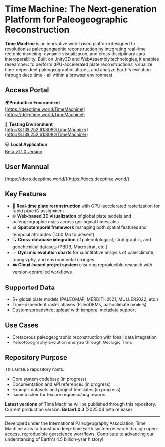 # Time Machine: The Next-generation Platform for Paleogeographic Reconstruction

​**​Time Machine​**​ is an innovative web-based platform designed to revolutionize paleogeographic reconstruction by integrating real-time tectonic modeling, dynamic visualization, and cross-disciplinary data interoperability. Built on Unity3D and WebAssembly technologies, it enables researchers to perform GPU-accelerated plate reconstructions, visualize time-dependent paleogeographic atlases, and analyze Earth's evolution through deep time - all within a browser environment.


## Access Portal
🌍**Production Environment**  
[https://deeptime.world/TimeMachine/](https://deeptime.world/TimeMachine/)

🧪 ​**​Testing Environment​**​  
[http://8.139.252.61:8080/TimeMachine/](http://8.139.252.61:8080/TimeMachine/)

💻 ​**​Local Application​**​  
[Beta v1.1.0 version](https://github.com/sc66cc/TimeMachine/releases/)

## User Mannual
[https://docs.deeptime.world/](https://docs.deeptime.world/)

## Key Features
- 🚀 ​**​Real-time plate reconstruction​**​ with GPU-accelerated rasterization for rapid plate ID assignment
- 🌐 ​**​Web-based 3D visualization​**​ of global plate models and paleogeographic maps across geological timescales
- 📊 ​**​Spatiotemporal framework​**​ managing both spatial features and temporal attributes (1400 Ma to present)
- 🔍 ​**​Cross-database integration​**​ of paleontological, stratigraphic, and geochemical datasets (PBDB, Macrostrat, etc.)
- 📈 ​**​Dynamic evolution charts​**​ for quantitative analysis of paleoclimate, topography, and environmental changes
- ☁️ ​**​Cloud-based project system​**​ ensuring reproducible research with version-controlled workflows

## Supported Data
- 5+ global plate models (PALEOMAP, MERDITH2021, MULLER2022, etc.)
- Time-dependent raster atlases (PaleoDEMs, paleoclimate models)
- Custom spreadsheet upload with temporal metadata support

## Use Cases
- Cretaceous paleogeographic reconstruction with fossil data integration
- Paleotopography evolution analysis through Geologic Time

## Repository Purpose
This GitHub repository hosts:
- Core system codebase (in progress)
- Documentation and API references (in progress)
- Example datasets and project templates (in progress)
- Issue tracker for feature requests/bug reports

​**​Latest versions​**​ of Time Machine will be published through this repository. Current production version: ​**Beta ​v1.0.0​**​ (2025.04 beta release)

---

Developed under the International Paleogeography Association, Time Machine aims to transform deep-time Earth system research through open-access, reproducible geoscience workflows. Contribute to advancing our understanding of Earth's 4.5 billion-year history!
